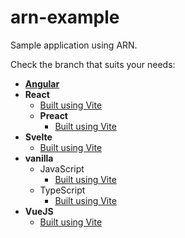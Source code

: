# arn-example
Sample application using ARN.

Check the branch that suits your needs:
- [**Angular**](https://github.com/Arianee/arn-example/tree/angular)
- **React**
  - [Built using Vite](https://github.com/Arianee/arn-example/tree/react_vite)
  - **Preact**
    - [Built using Vite](https://github.com/Arianee/arn-example/tree/preact_vite)
- **Svelte**
  - [Built using Vite](https://github.com/Arianee/arn-example/tree/svelte_vite)
- **vanilla**
  - JavaScript
    - [Built using Vite](https://github.com/Arianee/arn-example/tree/js_vite)
  - TypeScript
    - [Built using Vite](https://github.com/Arianee/arn-example/tree/ts_vite)
- **VueJS**
  - [Built using Vite](https://github.com/Arianee/arn-example/tree/vue_vite)
